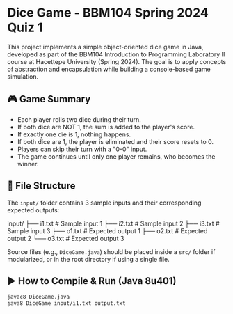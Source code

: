 # Dice Game - BBM104 Spring 2024 Quiz 1

This project implements a simple object-oriented dice game in Java, developed as part of the BBM104 Introduction to Programming Laboratory II course at Hacettepe University (Spring 2024). The goal is to apply concepts of abstraction and encapsulation while building a console-based game simulation.

## 🎮 Game Summary

- Each player rolls two dice during their turn.
- If both dice are NOT 1, the sum is added to the player's score.
- If exactly one die is 1, nothing happens.
- If both dice are 1, the player is eliminated and their score resets to 0.
- Players can skip their turn with a "0-0" input.
- The game continues until only one player remains, who becomes the winner.

## 📁 File Structure

The `input/` folder contains 3 sample inputs and their corresponding expected outputs:

input/
├── i1.txt # Sample input 1
├── i2.txt # Sample input 2
├── i3.txt # Sample input 3
├── o1.txt # Expected output 1
├── o2.txt # Expected output 2
└── o3.txt # Expected output 3



Source files (e.g., `DiceGame.java`) should be placed inside a `src/` folder if modularized, or in the root directory if using a single file.

## ▶️ How to Compile & Run (Java 8u401)

```bash
javac8 DiceGame.java
java8 DiceGame input/i1.txt output.txt
